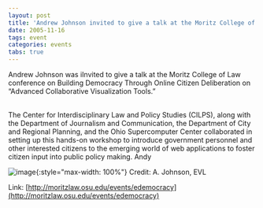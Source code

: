 ```yaml
---
layout: post
title: 'Andrew Johnson invited to give a talk at the Moritz College of Law conference on Building Democracy Through Online Citizen Deliberation'
date: 2005-11-16
tags: event
categories: events
tabs: true
---
```


Andrew Johnson was iInvited to give a talk at the Moritz College of Law conference on Building Democracy Through Online Citizen Deliberation on &ldquo;Advanced Collaborative Visualization Tools.&rdquo;<br><br>

The Center for Interdisciplinary Law and Policy Studies (CILPS), along with the Department of Journalism and Communication, the Department of City and Regional Planning, and the Ohio Supercomputer Center collaborated in setting up this hands-on workshop to introduce government personnel and other interested citizens to the emerging world of web applications to foster citizen input into public policy making.
Andy

![image](https://www.evl.uic.edu/output/originals/sketch2.gif-srcw.jpg){:style="max-width: 100%"}
Credit: A. Johnson, EVL


Link: [http://moritzlaw.osu.edu/events/edemocracy](http://moritzlaw.osu.edu/events/edemocracy)
